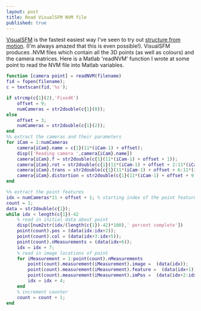 ```yaml
---
layout: post
title: Read VisualSFM NVM file
published: true
---
```


[VisualSFM](http://ccwu.me/vsfm/) is the fastest easiest way I've seen to try out [structure from motion](http://en.wikipedia.org/wiki/Structure_from_motion). (I'm always amazed that this is even possible!). VisualSFM produces .NVM files which contain all the 3D points (as well as colours) and the camera matrices. Here is a Matlab 'readNVM' function I wrote at some point to read the NVM file into Matlab variables.

```matlab
function [camera point] = readNVM(filename)
fid = fopen(filename);
c = textscan(fid,'%s');

if strcmp(c{1}(2),'FixedK')
    offset = 9;
    numCameras = str2double(c{1}(8));
else
    offset = 3;
    numCameras = str2double(c{1}(2));
end
%% extract the cameras and their parameters
for iCam = 1:numCameras
    camera{iCam}.name = c{1}(11*(iCam-1) + offset);
    disp(['Reading camera ',camera{iCam}.name])
    camera{iCam}.f = str2double(c{1}(11*(iCam-1) + offset + 1));
    camera{iCam}.rot = str2double(c{1}(11*(iCam-1) + offset + 2:11*(iCam-1) + offset + 5));
    camera{iCam}.trans = str2double(c{1}(11*(iCam-1) + offset + 6:11*(iCam-1) + offset + 8));
    camera{iCam}.distortion = str2double(c{1}(11*(iCam-1) + offset + 9));
end

%% extract the point features
idx = numCameras*11 + offset + 1; % starting index of the point features
count = 1;
data = str2double(c{1});
while idx < length(c{1})-42
    % read in initial data about point
    disp([num2str(idx/(length(c{1})-42)*100),' percent complete'])
    point(count).pos = (data(idx:idx+2));
    point(count).col = (data(idx+3:idx+5));
    point(count).nMeasurements = (data(idx+6));
    idx = idx + 7;
    % read in image locations of point
    for iMeasurement = 1:point(count).nMeasurements
        point(count).measurement(iMeasurement).image =  (data(idx));
        point(count).measurement(iMeasurement).feature =  (data(idx+1));
        point(count).measurement(iMeasurement).imPos =  (data(idx+2:idx+3));
        idx = idx + 4;
    end
    % increment counter
    count = count + 1;
end
```